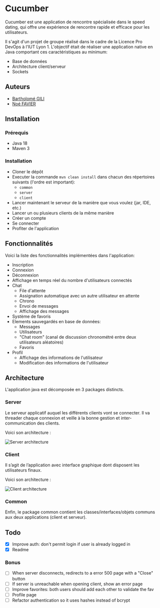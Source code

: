 # Cucumber

Cucumber est une application de rencontre spécialisée dans le speed dating, qui offre une expérience de rencontre rapide et efficace pour les utilisateurs.

Il s'agit d'un projet de groupe réalisé dans le cadre de la Licence Pro DevOps à l'IUT Lyon 1. L'objectif était de réaliser une application native en Java comportant ces caractéristiques au minimum:
- Base de données
- Architecture client/serveur
- Sockets

## Auteurs

- [Bartholomé GILI](mailto:dev.bartho@gmail.com)
- [Noé FAVIER](mailto:noe.favier@etu.univ-lyon1.fr)

## Installation

### Prérequis

- Java 18
- Maven 3

### Installation

- Cloner le dépôt
- Executer la commande `mvn clean install` dans chacun des répertoires suivants (l'ordre est important):
  - `common`
  - `server`
  - `client`
- Lancer maintenant le serveur de la manière que vous voulez (jar, IDE, etc.)
- Lancer un ou plusieurs clients de la même manière
- Créer un compte
- Se connecter
- Profiter de l'application

## Fonctionnalités

Voici la liste des fonctionnalités implémentées dans l'application:

- Inscription
- Connexion
- Déconnexion
- Affichage en temps réel du nombre d'utilisateurs connectés
- Chat
  - File d'attente
  - Assignation automatique avec un autre utilisateur en attente
  - Chrono
  - Envoi de messages
  - Affichage des messages
- Système de favoris
- Elements sauvegardés en base de données:
  - Messages
  - Utilisateurs
  - "Chat room" (canal de discussion chronométré entre deux utilisateurs aléatoires)
  - Favoris
- Profil
  - Affichage des informations de l'utilisateur
  - Modification des informations de l'utilisateur

## Architecture

L'application java est décomposée en 3 packages distincts.

### Server

Le serveur applicatif auquel les différents clients vont se connecter. Il va threader chaque connexion et veille à la bonne gestion et inter-communication des clients.

Voici son architecture :

![Server architecture](https://i.imgur.com/Dg93Wc3.png)

### Client

Il s’agit de l’application avec interface graphique dont disposent les utilisateurs finaux.

Voici son architecture :

![Client architecture](https://i.imgur.com/5Kp2gCd.png)

### Common

Enfin, le package common contient les classes/interfaces/objets communs aux deux
applications (client et serveur).


## Todo
- [x] Improve auth: don't permit login if user is already logged in
- [x] Readme

### Bonus
- [ ] When server disconnects, redirects to a error 500 page with a "Close" button
- [ ] If server is unreachable when opening client, show an error page
- [ ] Improve favorites: both users should add each other to validate the fav
- [ ] Profile page
- [ ] Refactor authentication so it uses hashes instead of bcrypt
